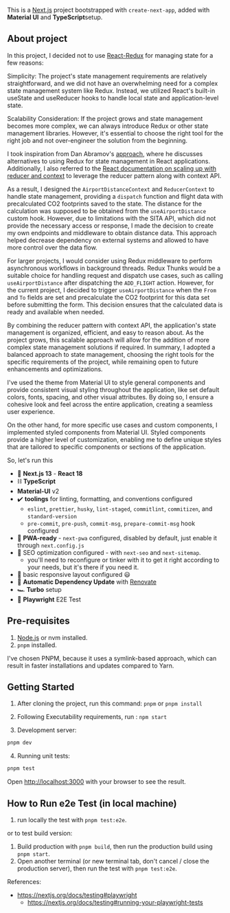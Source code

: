 
<div>
  <p>This is a <a href="https://nextjs.org/" target="_blank">Next.js</a> project bootstrapped with <code>create-next-app</code>, added with <b>Material UI</b> and <b>TypeScript</b>setup. <br/></p>

</div>

## About project

In this project, I decided not to use <a href="https://react-redux.js.org/">React-Redux</a> for managing state for a few reasons:

Simplicity: The project's state management requirements are relatively straightforward, and we did not have an overwhelming need for a complex state management system like Redux. Instead, we utilized React's built-in useState and useReducer hooks to handle local state and application-level state.

Scalability Consideration: If the project grows and state management becomes more complex, we can always introduce Redux or other state management libraries. However, it's essential to choose the right tool for the right job and not over-engineer the solution from the beginning.

I took inspiration from Dan Abramov's <a href="https://medium.com/@dan_abramov/you-might-not-need-redux-be46360cf367">approach</a>, where he discusses alternatives to using Redux for state management in React applications. Additionally, I also referred to the <a href="https://react.dev/learn/scaling-up-with-reducer-and-context">React documentation on scaling up with reducer and context</a> to leverage the reducer pattern along with context API.

As a result, I designed the `AirportDistanceContext` and `ReducerContext` to handle state management, providing a `dispatch` function and flight data with precalculated CO2 footprints saved to the state. The distance for the calculation was supposed to be obtained from the `useAirportDistance` custom hook. However, due to limitations with the SITA API, which did not provide the necessary access or response, I made the decision to create my own endpoints and middleware to obtain distance data. This approach helped decrease dependency on external systems and allowed to have more control over the data flow.

For larger projects, I would consider using Redux middleware to perform asynchronous workflows in background threads. Redux Thunks would be a suitable choice for handling request and dispatch use cases, such as calling `useAirportDistance` after dispatching the `ADD_FLIGHT` action. However, for the current project, I decided to trigger `useAirportDistance` when the `From` and `To` fields are set and precalculate the CO2 footprint for this data set before submitting the form. This decision ensures that the calculated data is ready and available when needed.

By combining the reducer pattern with context API, the application's state management is organized, efficient, and easy to reason about. As the project grows, this scalable approach will allow for the addition of more complex state management solutions if required. In summary, I adopted a balanced approach to state management, choosing the right tools for the specific requirements of the project, while remaining open to future enhancements and optimizations.

I've used the theme from Material UI to style general components and provide consistent visual styling throughout the application, like set default colors, fonts, spacing, and other visual attributes. By doing so, I ensure a cohesive look and feel across the entire application, creating a seamless user experience.

On the other hand, for more specific use cases and custom components, I implemented styled components from Material UI. Styled components provide a higher level of customization, enabling me to define unique styles that are tailored to specific components or sections of the application.

So, let's run this

- 🚀 **Next.js 13** - **React 18**
- ⛓️ **TypeScript**
- **Material-UI** v2
- ✔️ **toolings** for linting, formatting, and conventions configured 
  - `eslint`, `prettier`, `husky`, `lint-staged`, `commitlint`, `commitizen`, and `standard-version`
  - `pre-commit`, `pre-push`, `commit-msg`, `prepare-commit-msg` hook configured
- 📱 **PWA-ready** - `next-pwa` configured, disabled by default, just enable it through `next.config.js`
- 🔎 SEO optimization configured - with `next-seo` and `next-sitemap`. 
  - you'll need to reconfigure or tinker with it to get it right according to your needs, but it's there if you need it.
- 🎨 basic responsive layout configured 😃
- 🤖 **Automatic Dependency Update** with [Renovate](https://renovatebot.com/) 
- 🏎️ **Turbo** setup
- 🧪 **Playwright** E2E Test


## Pre-requisites

1. [Node.js](https://nodejs.org/en/) or nvm installed.
2. `pnpm` installed.

I've chosen PNPM, because it uses a symlink-based approach, which can result in faster installations and updates compared to Yarn.
## Getting Started

1. After cloning the project, run this command: `pnpm` or `pnpm install`

2. Following Executability requirements, run : `npm start`

3. Development server:

```bash
pnpm dev
```

4. Running unit tests:

```bash
pnpm test
```

Open [http://localhost:3000](http://localhost:3000) with your browser to see the result.

## How to Run e2e Test (in local machine)
1. run locally the test with `pnpm test:e2e`.

or to test build version:
1. Build production with `pnpm build`, then run the production build using `pnpm start`.
2. Open another terminal (or new terminal tab, don't cancel / close the production server), then run the test with `pnpm test:e2e`.


References:

- https://nextjs.org/docs/testing#playwright
  - https://nextjs.org/docs/testing#running-your-playwright-tests
